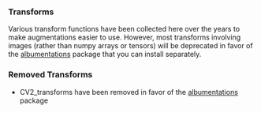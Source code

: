 ### Transforms
Various transform functions have been collected here over the years to make augmentations easier to use. However, most transforms involving images 
(rather than numpy arrays or tensors) will be deprecated in favor of the [albumentations](https://github.com/albu/albumentations) package
that you can install separately.

### Removed Transforms
* CV2_transforms have been removed in favor of the [albumentations](https://github.com/albu/albumentations) package